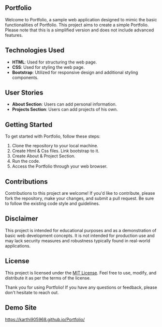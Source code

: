 ## Portfolio

Welcome to Portfolio, a sample web application designed to mimic the basic functionalities of Portfolio. This project aims to create a simple Portfolio. Please note that this is a simplified version and does not include advanced features.

## Technologies Used

- **HTML**: Used for structuring the web page.
- **CSS**: Used for styling the web page.
- **Bootstrap**: Utilized for responsive design and additional styling components.

## User Stories

- **About Section**: Users can add personal information.
- **Projects Section**: Users can add projects of his own.

## Getting Started

To get started with Portfolio, follow these steps:

1. Clone the repository to your local machine.
2. Create Html & Css files. Link bootstrap to it.
3. Create About & Project Section.
4. Run the code.
5. Access the Portfolio through your web browser.


## Contributions

Contributions to this project are welcome! If you'd like to contribute, please fork the repository, make your changes, and submit a pull request. Be sure to follow the existing code style and guidelines.

## Disclaimer

This project is intended for educational purposes and as a demonstration of basic web development concepts. It is not intended for production use and may lack security measures and robustness typically found in real-world applications.

## License

This project is licensed under the [MIT License](LICENSE). Feel free to use, modify, and distribute it as per the terms of the license.

Thank you for using Portfolio! If you have any questions or feedback, please don't hesitate to reach out.

## Demo Site
https://karthi905968.github.io/Portfolio/
